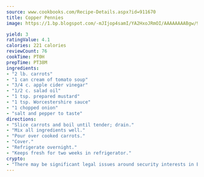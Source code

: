 ```yaml
---
source: www.cookbooks.com/Recipe-Details.aspx?id=911670
title: Copper Pennies
image: https://1.bp.blogspot.com/-mJIjop4samI/YA2HxoJRmOI/AAAAAAAABgw/9Q6cN5purxQQ0M3111-VxRXtHYk4x987wCLcBGAsYHQ/s320/19.png

yield: 3
ratingValue: 4.1
calories: 221 calories
reviewCount: 76
cookTime: PT0H
prepTime: PT38M
ingredients:
- "2 lb. carrots"
- "1 can cream of tomato soup"
- "3/4 c. apple cider vinegar"
- "1/2 c. salad oil"
- "1 tsp. prepared mustard"
- "1 tsp. Worcestershire sauce"
- "1 chopped onion"
- "salt and pepper to taste"
directions:
- "Slice carrots and boil until tender; drain."
- "Mix all ingredients well."
- "Pour over cooked carrots."
- "Cover."
- "Refrigerate overnight."
- "Keeps fresh for two weeks in refrigerator."
crypto:
- "There may be significant legal issues around security interests in Bitcoin."
---
```

